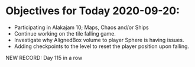 # Objectives for Today 2020-09-20:

- Participating in Alakajam 10; Maps, Chaos and/or Ships
- Continue working on the tile falling game.
- Investigate why AlignedBox volume to player Sphere is having issues.
- Adding checkpoints to the level to reset the player position upon falling.

NEW RECORD: Day 115 in a row
